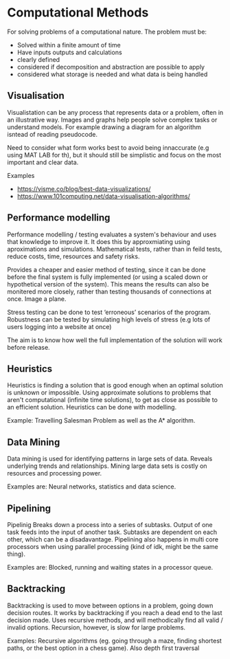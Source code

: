# Computational Methods
For solving problems of a computational nature. The problem must be:
- Solved within a finite amount of time
- Have inputs outputs and calculations 
- clearly defined
- considered if decomposition and abstraction are possible to apply
- considered what storage is needed and what data is being handled

## Visualisation
Visualistation can be any process that represents data or a problem, often in an illustrative way. Images and graphs help people solve complex tasks or understand models. For example drawing a diagram for an algorithm isntead of reading pseudocode.

Need to consider what form works best to avoid being innaccurate (e.g using MAT LAB for th), but it should still be simplistic and focus on the most important and clear data.

Examples
- https://visme.co/blog/best-data-visualizations/
- https://www.101computing.net/data-visualisation-algorithms/


## Performance modelling
Performance modelling / testing evaluates a system's behaviour and uses that knowledge to improve it. It does this by approxmiating using aproximations and simulations. Mathematical tests, rather than in feild tests, reduce costs, time, resources and safety risks.

Provides a cheaper and easier method of testing, since it can be done before the final system is fully implemented (or using a scaled down or hypothetical version of the system). This means the results can also be monitered more closely, rather than testing thousands of connections at once. Image a plane.

Stress testing can be done to test ‘erroneous’ scenarios of the program. Robustness can be tested by simulating high levels of stress (e.g lots of users logging into a website at once)

The aim is to know how well the full implementation of the solution will work before release.

## Heuristics
Heuristics is finding a solution that is good enough when an optimal solution is unknown or impossible. Using approximate solutions to problems that aren't computational (infinite time solutions), to get as close as possible to an efficient solution. Heuristics can be done with modelling.

Example: Travelling Salesman Problem as well as the A* algorithm.

## Data Mining
Data mining is used for identifying patterns in large sets of data. Reveals underlying trends and relationships. Mining large data sets is costly on resources and processing power.

Examples are: Neural networks, statistics and data science.

## Pipelining
Pipelinig Breaks down a process into a series of subtasks. Output of one task feeds into the input of another task. Subtasks are dependent on each other, which can be a disadavantage. Pipelining also happens in multi core processors when using parallel processing (kind of idk, might be the same thing).

Examples are: Blocked, running and waiting states in a processor queue.

## Backtracking
Backtracking is used to move between options in a problem, going down decision routes. It works by backtracking if you reach a dead end to the last decision made. Uses recursive methods, and will methodically find all valid  / invalid options. Recursion, however, is slow for large problems.

Examples: Recursive algorithms (eg. going through a maze, finding shortest paths, or the best option in a chess game). Also depth first traversal
